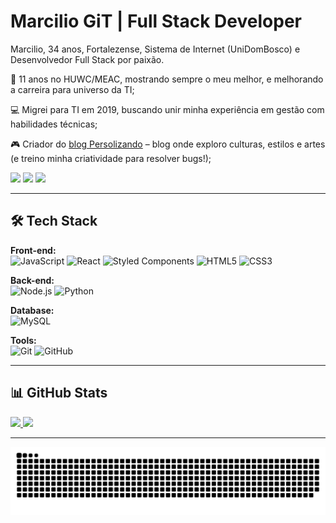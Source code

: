 # Marcilio GiT | Full Stack Developer

Marcilio, 34 anos, Fortalezense, Sistema de Internet (UniDomBosco) e Desenvolvedor Full Stack por paixão.

🏦 11 anos no HUWC/MEAC, mostrando sempre o meu melhor, e melhorando a carreira para universo da TI;

💻 Migrei para TI em 2019, buscando unir minha experiência em gestão com habilidades técnicas;


🎮 Criador do [blog Persolizando](https://marciliogit.github.io/SiteBlog/) – blog onde exploro culturas, estilos e artes (e treino minha criatividade para resolver bugs!);

<div> 
  <a href="https://instagram.com/_marcilios" target="_blank"><img src="https://img.shields.io/badge/-Instagram-%23E4405F?style=for-the-badge&logo=instagram&logoColor=white" target="_blank"></a>
  <a href = "marciliogit@gmail.com"><img src="https://img.shields.io/badge/-Gmail-%23333?style=for-the-badge&logo=gmail&logoColor=white" target="_blank"></a>
  <a href="https://www.linkedin.com/in/marcilio-git-12a0712b7/" target="_blank"><img src="https://img.shields.io/badge/-LinkedIn-%230077B5?style=for-the-badge&logo=linkedin&logoColor=white" target="_blank"></a> 
</div>

---

## 🛠 Tech Stack

**Front-end:**  
![JavaScript](https://img.shields.io/badge/-JavaScript-F7DF1E?logo=javascript&logoColor=black)
![React](https://img.shields.io/badge/-React-61DAFB?logo=react&logoColor=white)
![Styled Components](https://img.shields.io/badge/-Styled_Components-DB7093?logo=styled-components&logoColor=white)
![HTML5](https://img.shields.io/badge/-HTML5-E34F26?logo=html5&logoColor=white)
![CSS3](https://img.shields.io/badge/-CSS3-1572B6?logo=css3&logoColor=white)

**Back-end:**  
![Node.js](https://img.shields.io/badge/-Node.js-339933?logo=node.js&logoColor=white)
![Python](https://img.shields.io/badge/-Python-3776AB?logo=python&logoColor=white)

**Database:**  
![MySQL](https://img.shields.io/badge/-MySQL-4479A1?logo=mysql&logoColor=white)

**Tools:**  
![Git](https://img.shields.io/badge/-Git-F05032?logo=git&logoColor=white)
![GitHub](https://img.shields.io/badge/-GitHub-181717?logo=github&logoColor=white)

---

## 📊 GitHub Stats  

<div>
<a href="httpa://github.com/MarcilioGiT">
<img height="170cm" src="https://github-readme-stats.vercel.app/api?username=MarcilioGiT&show_icons=true&theme=midnight-purple"/>
<img height="170cm" src="https://github-readme-stats.vercel.app/api/top-langs/?username=MarcilioGiT&layout=compact&theme=midnight-purple&card_width(800))](https://github.com/MarcilioGiT/github-readme-stats"/>
</div>
  
---

<picture>
  <source media="(prefers-color-scheme: dark)" srcset="https://raw.githubusercontent.com/MarcilioGiT/MarcilioGiT/output/github-contribution-grid-snake-dark.svg">
  <source media="(prefers-color-scheme: light)" srcset="https://raw.githubusercontent.com/LuizGSN/LuizGSN/output/github-contribution-grid-snake.svg">
  <img alt="github contribution grid snake animation" src="https://raw.githubusercontent.com/LuizGSN/LuizGSN/output/github-contribution-grid-snake.svg">
</picture>
